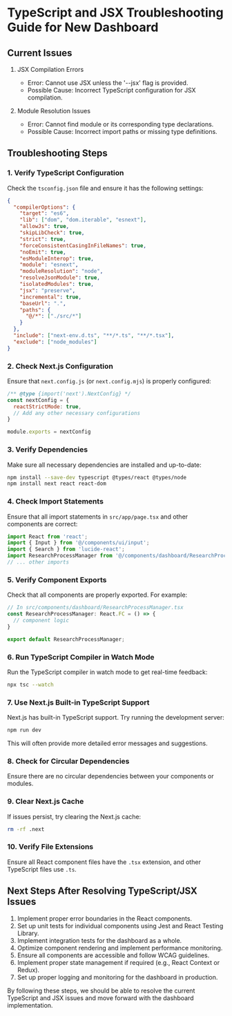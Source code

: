 # TypeScript and JSX Troubleshooting Guide for New Dashboard

## Current Issues

1. JSX Compilation Errors
   - Error: Cannot use JSX unless the '--jsx' flag is provided.
   - Possible Cause: Incorrect TypeScript configuration for JSX compilation.

2. Module Resolution Issues
   - Error: Cannot find module or its corresponding type declarations.
   - Possible Cause: Incorrect import paths or missing type definitions.

## Troubleshooting Steps

### 1. Verify TypeScript Configuration

Check the `tsconfig.json` file and ensure it has the following settings:

```json
{
  "compilerOptions": {
    "target": "es6",
    "lib": ["dom", "dom.iterable", "esnext"],
    "allowJs": true,
    "skipLibCheck": true,
    "strict": true,
    "forceConsistentCasingInFileNames": true,
    "noEmit": true,
    "esModuleInterop": true,
    "module": "esnext",
    "moduleResolution": "node",
    "resolveJsonModule": true,
    "isolatedModules": true,
    "jsx": "preserve",
    "incremental": true,
    "baseUrl": ".",
    "paths": {
      "@/*": ["./src/*"]
    }
  },
  "include": ["next-env.d.ts", "**/*.ts", "**/*.tsx"],
  "exclude": ["node_modules"]
}
```

### 2. Check Next.js Configuration

Ensure that `next.config.js` (or `next.config.mjs`) is properly configured:

```javascript
/** @type {import('next').NextConfig} */
const nextConfig = {
  reactStrictMode: true,
  // Add any other necessary configurations
}

module.exports = nextConfig
```

### 3. Verify Dependencies

Make sure all necessary dependencies are installed and up-to-date:

```bash
npm install --save-dev typescript @types/react @types/node
npm install next react react-dom
```

### 4. Check Import Statements

Ensure that all import statements in `src/app/page.tsx` and other components are correct:

```typescript
import React from 'react';
import { Input } from '@/components/ui/input';
import { Search } from 'lucide-react';
import ResearchProcessManager from '@/components/dashboard/ResearchProcessManager';
// ... other imports
```

### 5. Verify Component Exports

Check that all components are properly exported. For example:

```typescript
// In src/components/dashboard/ResearchProcessManager.tsx
const ResearchProcessManager: React.FC = () => {
  // component logic
}

export default ResearchProcessManager;
```

### 6. Run TypeScript Compiler in Watch Mode

Run the TypeScript compiler in watch mode to get real-time feedback:

```bash
npx tsc --watch
```

### 7. Use Next.js Built-in TypeScript Support

Next.js has built-in TypeScript support. Try running the development server:

```bash
npm run dev
```

This will often provide more detailed error messages and suggestions.

### 8. Check for Circular Dependencies

Ensure there are no circular dependencies between your components or modules.

### 9. Clear Next.js Cache

If issues persist, try clearing the Next.js cache:

```bash
rm -rf .next
```

### 10. Verify File Extensions

Ensure all React component files have the `.tsx` extension, and other TypeScript files use `.ts`.

## Next Steps After Resolving TypeScript/JSX Issues

1. Implement proper error boundaries in the React components.
2. Set up unit tests for individual components using Jest and React Testing Library.
3. Implement integration tests for the dashboard as a whole.
4. Optimize component rendering and implement performance monitoring.
5. Ensure all components are accessible and follow WCAG guidelines.
6. Implement proper state management if required (e.g., React Context or Redux).
7. Set up proper logging and monitoring for the dashboard in production.

By following these steps, we should be able to resolve the current TypeScript and JSX issues and move forward with the dashboard implementation.
